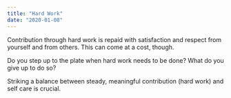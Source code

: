 ```yaml
---
title: "Hard Work"
date: "2020-01-08"
---
```


Contribution through hard work is repaid with 
satisfaction and respect from yourself and from others. 
This can come at a cost, though.

Do you step up to the plate when hard work
needs to be done? What do you give up to do so?

Striking a balance between steady, meaningful contribution
(hard work) and self care is crucial.

